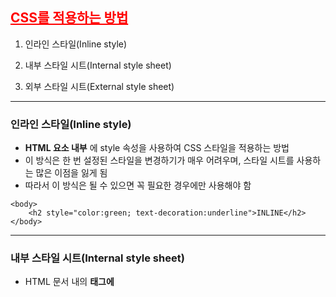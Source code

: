 ## CSS를 적용하는 방법

1. 인라인 스타일(Inline style)

2. 내부 스타일 시트(Internal style sheet)

3. 외부 스타일 시트(External style sheet)

---

### 인라인 스타일(Inline style)

*  **HTML 요소 내부** 에 style 속성을 사용하여 CSS 스타일을 적용하는 방법
* 이 방식은 한 번 설정된 스타일을 변경하기가 매우 어려우며, 스타일 시트를 사용하는 많은 이점을 잃게 됨
* 따라서 이 방식은 될 수 있으면 꼭 필요한 경우에만 사용해야 함

```
<body>
    <h2 style="color:green; text-decoration:underline">INLINE</h2>
</body>
```

--- 

### 내부 스타일 시트(Internal style sheet)

* HTML 문서 내의 **<head>태그에 <style>태그를 사용** 하여 CSS 스타일을 적용
* 이러한 내부 스타일 시트는 해당 HTML 문서에만 스타일을 적용할 수 있음

```
<head>
    <style>
        body { background-color: lightyellow; }
        h2 { color: red; text-decoration: underline; }
    </style>
</head>
```

---

### 외부 스타일 시트(External style sheet)

* 웹 사이트 전체의 스타일을 하나의 파일에서 변경할 수 있도록 해줌
* 외부에 작성된 이러한 **스타일 시트 파일은 .css 확장자를 사용** 하여 저장
* 스타일을 적용할 웹 페이지의 **<head>태그에 <link>태그** 를 사용하여 외부 스타일 시트를 포함해야만 스타일이 적용됨

```
<head>
    <link rel="stylesheet" type="text/css" href="mystyle.css">
</head>
```

---

#### 스타일 적용의 우선순위

1. 인라인 스타일 (HTML 요소 내부에 위치함)

2. 내부 / 외부 스타일 시트 (HTML 문서의 head 요소 내부에 위치함)

3. 웹 브라우저 기본 스타일